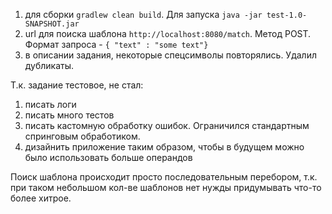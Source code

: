 1. для сборки `gradlew clean build`. Для запуска `java -jar test-1.0-SNAPSHOT.jar`  
2. url для поиска шаблона `http://localhost:8080/match`. Метод POST. Формат запроса - `{ "text" : "some text"}`
3. в описании задания, некоторые спецсимволы повторялись. Удалил дубликаты.

Т.к. задание тестовое, не стал:
1. писать логи
2. писать много тестов
3. писать кастомную обработку ошибок. Ограничился стандартным спринговым обработиком.
4. дизайнить приложение таким образом, чтобы в будущем можно было использовать больше операндов 

Поиск шаблона происходит просто последовательным перебором, т.к. при таком небольшом кол-ве шаблонов нет нужды
придумывать что-то более хитрое.